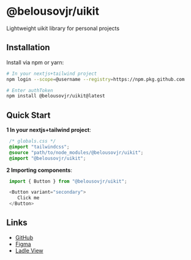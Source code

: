 # @belousovjr/uikit

Lightweight uikit library for personal projects

## Installation

Install via npm or yarn:

```bash
# In your nextjs+tailwind project
npm login --scope=@username --registry=https://npm.pkg.github.com 

# Enter authToken
npm install @belousovjr/uikit@latest
```

## Quick Start

**1 In your nextjs+tailwind project**:

  ```css
   /* globals.css */
   @import "tailwindcss";
   @source "path/to/node_modules/@belousovjr/uikit";
   @import "@belousovjr/uikit";
   ```

**2 Importing components**:

  ```ts
   import { Button } from "@belousovjr/uikit";

   <Button variant="secondary">
      Click me
   </Button>
   ```
   
## Links
* [GitHub](https://github.com/belousovjr/uikit)
* [Figma](https://www.figma.com/design/1KJJXeA9bMIWAUtiXgIxSy)
* [Ladle View](https://uikit-peach.vercel.app)